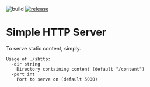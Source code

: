 ![build](https://github.com/wicwaha/simple-http-server/workflows/build/badge.svg)
[![release](https://img.shields.io/github/release/wicwaha/simple-http-server.svg)](https://github.com/release/simple-http-server/releases/)

# Simple HTTP Server

To serve static content, simply.

```
Usage of ./shttp:
  -dir string
	Directory containing content (default "/content")
  -port int
	Port to serve on (default 5000)
```
